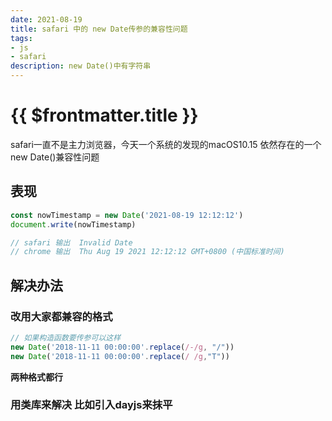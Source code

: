```yaml
---
date: 2021-08-19
title: safari 中的 new Date传参的兼容性问题
tags:
- js
- safari
description: new Date()中有字符串
---
```

# {{ $frontmatter.title }}
safari一直不是主力浏览器，今天一个系统的发现的macOS10.15 依然存在的一个new Date()兼容性问题

## 表现

```js
const nowTimestamp = new Date('2021-08-19 12:12:12')
document.write(nowTimestamp)

// safari 输出  Invalid Date
// chrome 输出  Thu Aug 19 2021 12:12:12 GMT+0800 (中国标准时间)
 ```
## 解决办法

### 改用大家都兼容的格式 
```js
// 如果构造函数要传参可以这样
new Date('2018-11-11 00:00:00'.replace(/-/g, "/"))
new Date('2018-11-11 00:00:00'.replace(/ /g,"T"))
```
**两种格式都行**

### 用类库来解决 比如引入dayjs来抹平
<Comment />
